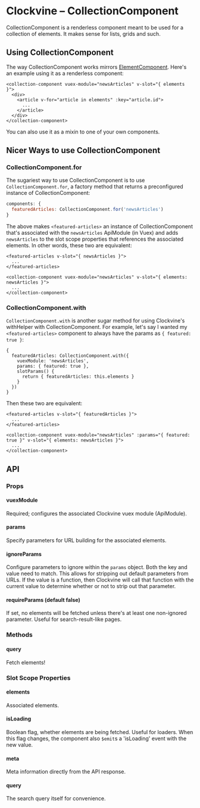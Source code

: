 Clockvine – CollectionComponent
===============================

CollectionComponent is a renderless component meant to be used for a collection of elements. It makes sense for lists, grids and such.


## Using CollectionComponent

The way CollectionComponent works mirrors [ElementComponent](ElementComponent.md). Here's an example using it as a renderless component:

```vue
<collection-component vuex-module="newsArticles" v-slot="{ elements }">
  <div>
    <article v-for="article in elements" :key="article.id">
      ...
    </article>
  </div>
</collection-component>
```

You can also use it as a mixin to one of your own components.


## Nicer Ways to use CollectionComponent

### CollectionComponent.for

The sugariest way to use CollectionComponent is to use `CollectionComponent.for`, a factory method that returns a preconfigured instance of CollectionComponent:

```javascript
components: {
  featuredArticles: CollectionComponent.for('newsArticles')
}
```

The above makes `<featured-articles>` an instance of CollectionComponent that's associated with the `newsArticles` ApiModule (in Vuex) and adds `newsArticles` to the slot scope properties that references the associated elements. In other words, these two are equivalent:

```vue
<featured-articles v-slot="{ newsArticles }">
  ...
</featured-articles>

<collection-component vuex-module="newsArticles" v-slot="{ elements: newsArticles }">
  ...
</collection-component>
```


### CollectionComponent.with

`CollectionComponent.with` is another sugar method for using Clockvine's withHelper with CollectionComponent. For example, let's say I wanted my `<featured-articles>` component to always have the params as `{ featured: true }`:

```
{
  featuredArticles: CollectionComponent.with({
    vuexModule: 'newsArticles',
    params: { featured: true },
    slotParams() {
      return { featuredArticles: this.elements }
    }
  })
}
```

Then these two are equivalent:

```vue
<featured-articles v-slot="{ featuredArticles }">
  ...
</featured-articles>

<collection-component vuex-module="newsArticles" :params="{ featured: true }" v-slot="{ elements: newsArticles }">
  ...
</collection-component>
```


## API

### Props
#### vuexModule

Required; configures the associated Clockvine vuex module (ApiModule).


#### params

Specify parameters for URL building for the associated elements.


#### ignoreParams

Configure parameters to ignore within the `params` object. Both the key and value need to match. This allows for stripping out default parameters from URLs. If the value is a function, then Clockvine will call that function with the current value to determine whether or not to strip out that parameter.


#### requireParams (default false)

If set, no elements will be fetched unless there's at least one non-ignored parameter. Useful for search-result-like pages.


### Methods

#### query

Fetch elements!

### Slot Scope Properties

#### elements

Associated elements.

#### isLoading

Boolean flag, whether elements are being fetched. Useful for loaders. When this flag changes, the component also `$emit`s a 'isLoading' event with the new value.

#### meta

Meta information directly from the API response.


#### query

The search query itself for convenience.
